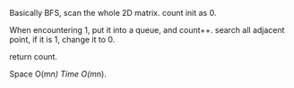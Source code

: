 
Basically BFS,  scan the whole 2D matrix.   count init as 0.

When encountering 1, put it into a queue, and count++.  search all adjacent point, if it is 1, change it to 0.  

return count.  

Space O(m*n) Time O(m*n).   

